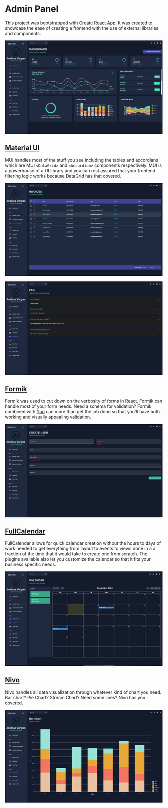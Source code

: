 # Admin Panel

This project was bootstrapped with [Create React App](https://github.com/facebook/create-react-app). It was created to showcase the ease of creating a frontend with the use of external libraries and components.

![Dashboard View](public/assets/dashboard.png)

## [Material UI](https://mui.com/)

MUI handles most of the stuff you see including the tables and accordians which are MUI `<DataGrid>` and `<Accordion>` components respectively. MUI is a powerhouse of a UI library and you can rest assured that your frontend filtering logic works because DataGrid has that covered.

![MUI DataGrid view](public/assets/mui-datagrid.png)

![MUI Accordion view](public/assets/mui-accordion.png)

## [Formik](https://formik.org/docs/overview)

Formik was used to cut down on the verbosity of forms in React. Formik can handle most of your form needs. Need a schema for validation? Formik combined with [Yup](https://github.com/jquense/yup) can more than get the job done so that you'll have both working and visually appealing validation.

![Formik view](public/assets/formik.png)

## [FullCalendar](https://fullcalendar.io/)

FullCalendar allows for quick calendar creation without the hours to days of work needed to get everything from layout to events to views done in a a fraction of the time that it would take to create one from scratch. The plugins available also let you customize the calendar so that it fits your business specific needs.

![alt text](public/assets/fullcalendar.png)

## [Nivo](https://nivo.rocks/)

Nivo handles all data visualization through whatever kind of chart you need. Bar chart? Pie Chart? Stream Chart? Need some lines? Nivo has you covered.

![alt text](public/assets/nivo.png)
